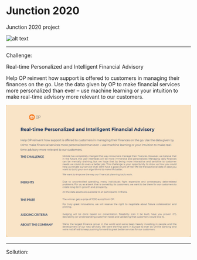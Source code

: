 # Junction 2020
 Junction 2020 project

 ![alt text](https://i.ytimg.com/vi/_ZaVpSYqxQg/maxresdefault.jpg)

 ____

Challenge:

Real-time Personalized and Intelligent Financial Advisory

Help OP reinvent how support is offered to customers in managing their finances on the go. Use the data given by OP to make financial services more personalized than ever – use machine learning or your intuition to make real-time advisory more relevant to our customers.

 ![alt text](https://github.com/Litvinovis/Junction-2020/blob/main/Challenge.jpg)

  ____

  Sollution:
